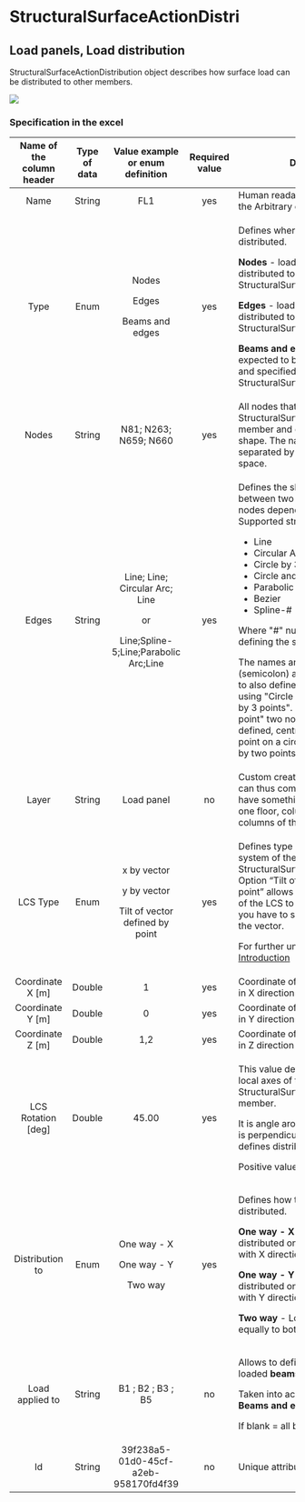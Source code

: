 # StructuralSurfaceActionDistri

## Load panels, Load distribution

StructuralSurfaceActionDistribution object describes how surface load can be distributed to other members.

![](../.gitbook/assets/41\_structuralsurfaceactiondistribution.gif)

### Specification in the excel

| **Name of the column header** | **Type of data** |                            **Value example or enum definition**                            | **Required value** | **Description**                                                                                                                                                                                                                                                                                                                                                                                                                                                                                                                                                                                                                                               |
| :---------------------------: | :--------------: | :----------------------------------------------------------------------------------------: | :----------------: | ------------------------------------------------------------------------------------------------------------------------------------------------------------------------------------------------------------------------------------------------------------------------------------------------------------------------------------------------------------------------------------------------------------------------------------------------------------------------------------------------------------------------------------------------------------------------------------------------------------------------------------------------------------- |
|              Name             |      String      |                                             FL1                                            |         yes        | Human readable unique name of the Arbitrary definition                                                                                                                                                                                                                                                                                                                                                                                                                                                                                                                                                                                                        |
|              Type             |       Enum       |              <p>Nodes</p><p></p><p>Edges</p><p></p><p>Beams and edges<br></p>              |         yes        | <p>Defines where the load should be distributed.</p><p><strong>Nodes</strong> - load is expected to be distributed to nodes of StructuralSurfaceActionDistribution</p><p><strong></strong></p><p><strong>Edges</strong> - load is expected to be distributed to edges of StructuralSurfaceActionDistribution</p><p><strong></strong></p><p><strong>Beams and edges</strong> - load is expected to be distributed to edges and specified beams of StructuralSurfaceActionDistribution<br></p>                                                                                                                                                                  |
|             Nodes             |      String      |                                    N81; N263; N659; N660                                   |         yes        | All nodes that belongs to StructuralSurfaceActionDistribution member and defines its geometric shape. The names of the nodes are separated by ; (semicolon) and space.                                                                                                                                                                                                                                                                                                                                                                                                                                                                                        |
|             Edges             |      String      | <p>Line; Line; Circular Arc; Line</p><p>or</p><p>Line;Spline-5;Line;Parabolic Arc;Line</p> |         yes        | <p>Defines the shape of the curve between two next nodes (or more nodes depends on edge type). Supported strings are:</p><ul><li>Line</li><li>Circular Arc</li><li>Circle by 3 points</li><li>Circle and Point</li><li>Parabolic arc</li><li>Bezier</li><li>Spline-#</li></ul><p>Where "#" number of nodes defining the spline</p><p>The names are separated by ; (semicolon) and space. It possible to also define circle geometry by using "Circle and Point" or "Circle by 3 points". In case of "Circle and point" two nodes have to be defined, centre of the circle and a point on a circle. The circle defined by two points is always horizontal.</p> |
|             Layer             |      String      |                                         Load panel                                         |         no         | Custom created layer. The layer can thus comprise entities that have something in common (e.g. one floor, columns of one floor, columns of the same length, etc.)                                                                                                                                                                                                                                                                                                                                                                                                                                                                                             |
|            LCS Type           |       Enum       |  <p>x by vector</p><p></p><p>y by vector</p><p></p><p>Tilt of vector defined by point</p>  |         yes        | <p>Defines type of the local coordinate system of the StructuralSurfaceActionDistribution. Option “Tilt of vector defined by point” allows change of orientation of the LCS to one point. For this, you have to specify coordinates of the vector.</p><p>For further understanding see <a href="https://saf.guide/Content/1_Introduction.htm">Introduction</a></p>                                                                                                                                                                                                                                                                                            |
|       Coordinate X \[m]       |      Double      |                                              1                                             |         yes        | Coordinate of the vector of the LCS in X direction                                                                                                                                                                                                                                                                                                                                                                                                                                                                                                                                                                                                            |
|       Coordinate Y \[m]       |      Double      |                                              0                                             |         yes        | Coordinate of the vector of the LCS in Y direction                                                                                                                                                                                                                                                                                                                                                                                                                                                                                                                                                                                                            |
|       Coordinate Z \[m]       |      Double      |                                             1,2                                            |         yes        | Coordinate of the vector of the LCS in Z direction                                                                                                                                                                                                                                                                                                                                                                                                                                                                                                                                                                                                            |
|      LCS Rotation \[deg]      |      Double      |                                            45.00                                           |         yes        | <p>This value defines the rotation of local axes of the StructuralSurfaceActionDistribution member.</p><p>It is angle around Z axis (axis which is perpendicular to plane) and defines distribution angle.</p><p>Positive value = anti clock wise.</p>                                                                                                                                                                                                                                                                                                                                                                                                        |
|        Distribution to        |       Enum       |              <p>One way - X</p><p></p><p>One way - Y</p><p></p><p>Two way</p>              |         yes        | <p>Defines how the load will be distributed.</p><p><strong></strong></p><p><strong>One way - X</strong> - Load will be distributed only to members parallel with X direction (X axis of LCS)</p><p><strong></strong></p><p><strong>One way - Y</strong> - Load will be distributed only to members parallel with Y direction (Y axis of LCS)</p><p><strong></strong></p><p><strong>Two way</strong> - Load will be distributed equally to both directions</p>                                                                                                                                                                                                 |
|        Load applied to        |      String      |                                      B1 ; B2 ; B3 ; B5                                     |         no         | <p>Allows to define the subset of loaded <strong>beams</strong>.</p><p>Taken into account only if <strong>Type = Beams and edges</strong></p><p>If blank = all beams are loaded</p>                                                                                                                                                                                                                                                                                                                                                                                                                                                                           |
|               Id              |      String      |                            39f238a5-01d0-45cf-a2eb-958170fd4f39                            |         no         | Unique attribute designation                                                                                                                                                                                                                                                                                                                                                                                                                                                                                                                                                                                                                                  |
